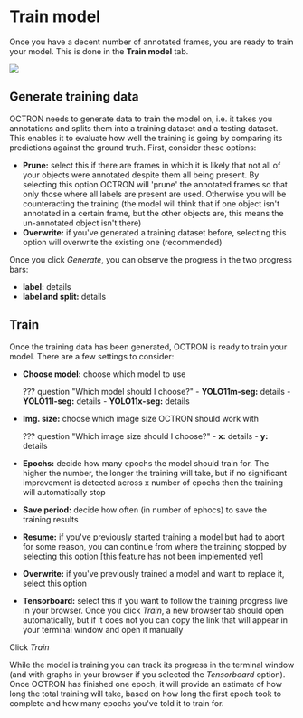# Train model
Once you have a decent number of annotated frames, you are ready to train your model. This is done in the **Train model** tab.

<img src="../assets/annotated_images/training.png"/>

## Generate training data
OCTRON needs to generate data to train the model on, i.e. it takes you annotations and splits them into a training dataset and a testing dataset. This enables it to evaluate how well the training is going by comparing its predictions against the ground truth. First, consider these options:

- **Prune:** select this if there are frames in which it is likely that not all of your objects were annotated despite them all being present. By selecting this option OCTRON will 'prune' the annotated frames so that only those where all labels are present are used. Otherwise you will be counteracting the training (the model will think that if one object isn't annotated in a certain frame, but the other objects are, this means the un-annotated object isn't there)
- **Overwrite:** if you've generated a training dataset before, selecting this option will overwrite the existing one (recommended)

Once you click *Generate*, you can observe the progress in the two progress bars:

- **label:** details
- **label and split:** details

## Train
Once the training data has been generated, OCTRON is ready to train your model. There are a few settings to consider:

- **Choose model:** choose which model to use

    ??? question "Which model should I choose?"
        - **YOLO11m-seg:** details 
        - **YOLO11l-seg:** details 
        - **YOLO11x-seg:** details

- **Img. size:** choose which image size OCTRON should work with

    ??? question "Which image size should I choose?"
        - **x:** details 
        - **y:** details 

- **Epochs:** decide how many epochs the model should train for. The higher the number, the longer the training will take, but if no significant improvement is detected across x number of epochs then the training will automatically stop

- **Save period:** decide how often (in number of ephocs) to save the training results

- **Resume:** if you've previously started training a model but had to abort for some reason, you can continue from where the training stopped by selecting this option [this feature has not been implemented yet]
- **Overwrite:** if you've previously trained a model and want to replace it, select this option
- **Tensorboard:** select this if you want to follow the training progress live in your browser. Once you click *Train*, a new browser tab should open automatically, but if it does not you can copy the link that will appear in your terminal window and open it manually

Click *Train*

While the model is training you can track its progress in the terminal window (and with graphs in your browser if you selected the *Tensorboard* option). Once OCTRON has finished one epoch, it will provide an estimate of how long the total training will take, based on how long the first epoch took to complete and how many epochs you've told it to train for. 
